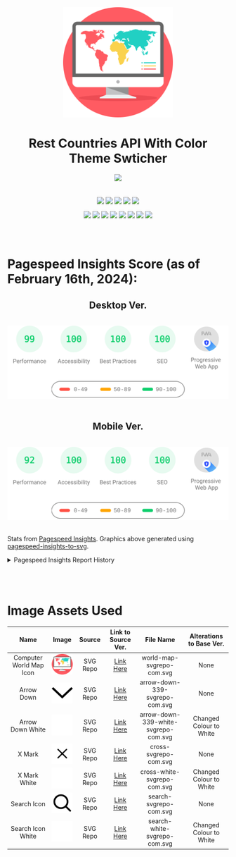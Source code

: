 <style>h1,h2,h3,h4 { border-bottom: 0; } </style>

<div align="center">
    <img src="./public/world-map-svgrepo-com.svg" width="250px" />
    <h1>Rest Countries API With Color Theme Swticher</h1>
    <img src="https://skillicons.dev/icons?i=html,css,js,vite,react,tailwind,redux,vercel,vscode,svg&theme=dark" />
    <br />
    <br />
    <p>
        <img align="center" src="https://img.shields.io/badge/Build-Passing-54B848?style=flat&logo=checkmarx&logoColor=white" />
        <img align="center" src="https://img.shields.io/badge/Coded/Designed_By-Bryan_Li-003648?style=flat&logo=codementor&logoColor=white" />
        <img align="center" src="https://img.shields.io/badge/Project_Status-Complete-green?style=flat&logo=githubsponsors&logoColor=white" />
        <img align="center" src="https://img.shields.io/badge/Frontend_Mentor_Project-TRUE-3F54A3?style=flat&logo=frontend-mentor&logoColor=white" />
        <img align="center" src="https://img.shields.io/badge/Project_Difficulty-Advanced-f48925?style=flat&logo=codeigniter&logoColor=white" />
    </p>
    <p>
        <img align="center" src="https://img.shields.io/badge/Vite-v4.5.2-646CFF?style=flat&logo=vite&logoColor=white" />
        <img align="center" src="https://img.shields.io/badge/PostCSS-v5.0.12-DD3A0A?style=flat&logo=postcss&logoColor=white" />
        <img align="center" src="https://img.shields.io/badge/React-v18.2.0-blue?style=flat&logo=react&logoColor=white" />
        <img align="center" src="https://img.shields.io/badge/Tailwind_CSS-v3.4.1-06B6D4?style=flat&logo=tailwindcss&logoColor=white" />
        <img align="center" src="https://img.shields.io/badge/Redux-v9.1.0-764ABC?style=flat&logo=redux&logoColor=white" />
        <img align="center" src="https://img.shields.io/badge/Wouter-v2.12.1-black?style=flat" />
        <img align="center" src="https://img.shields.io/badge/ESLint-v8.56.0-4B32C3?style=flat&logo=eslint&logoColor=white" />
        <img align="center" src="https://img.shields.io/badge/Autoprefixer-v10.4.17-DD3735?style=flat&logo=autoprefixer&logoColor=white" />
    </p>
</div>
<br />
<br />


# Pagespeed Insights Score (as of February 16th, 2024):
<div align="center">
    <h2>Desktop Ver.</h2>
    <br />
    <img src="./src/assets/readme-only/pagespeed-insights-desktop.svg" />
    <br />
    <br />
    <h2>Mobile Ver.</h2>
    <br />
    <img src="./src/assets/readme-only/pagespeed-insights-mobile.svg" />
</div>
<br />
<p>
Stats from <a href="https://pagespeed.web.dev/">Pagespeed Insights</a>. Graphics above generated using <a href="https://github.com/Correia-jpv/pagespeed-insights-to-svg">pagespeed-insights-to-svg</a>.
</p>
<details>
    <summary>Pagespeed Insights Report History</summary>
<br />

| Date | Report Link | Desktop Score | Mobile Score |
| :---: | :----: | :------: | :------: |
| Feb 16, 2024 | <a href="https://pagespeed.web.dev/analysis/https-rest-countries-api-site-vercel-app/ykbzt764fu?form_factor=desktop">Link</a> | P-97, A-100, BP-100, S-100 | P-90, A-100, BP-100, S-100 |

</details>
<br />
<br />
<br />


# Image Assets Used

| Name | Image |  Source | Link to Source Ver. | File Name | Alterations to Base Ver. |
| :----: | :----: | :---------: | :------------: | :--------------------------: | :----------------------------: |
| Computer World Map Icon | <img src="./public/world-map-svgrepo-com.svg" width="80px" /> | SVG Repo | <a href="https://www.svgrepo.com/svg/261961/world-map">Link Here</a> | world-map-svgrepo-com.svg | None |
| Arrow Down | <img src="./src/assets/arrow-down-339-svgrepo-com.svg" width="80px" /> | SVG Repo | <a href="https://www.svgrepo.com/svg/511355/arrow-down-339">Link Here</a> | arrow-down-339-svgrepo-com.svg | None |
| Arrow Down White | <img src="./src/assets/arrow-down-339-white-svgrepo-com.svg" width="80px" /> | SVG Repo | <a href="https://www.svgrepo.com/svg/511355/arrow-down-339">Link Here</a> | arrow-down-339-white-svgrepo-com.svg | Changed Colour to White |
| X Mark | <img src="./src/assets/cross-svgrepo-com.svg" width="80px" /> | SVG Repo | <a href="https://www.svgrepo.com/svg/520676/cross">Link Here</a> | cross-svgrepo-com.svg | None |
| X Mark White | <img src="./src/assets/cross-white-svgrepo-com.svg" width="80px" /> | SVG Repo | <a href="https://www.svgrepo.com/svg/520676/cross">Link Here</a> | cross-white-svgrepo-com.svg | Changed Colour to White |
| Search Icon | <img src="./src/assets/search-svgrepo-com.svg" width="80px" /> | SVG Repo | <a href="https://www.svgrepo.com/svg/532555/search">Link Here</a> | search-svgrepo-com.svg | None |
| Search Icon White | <img src="./src/assets/search-white-svgrepo-com.svg" width="80px" /> | SVG Repo | <a href="https://www.svgrepo.com/svg/532555/search">Link Here</a> | search-white-svgrepo-com.svg | Changed Colour to White |

